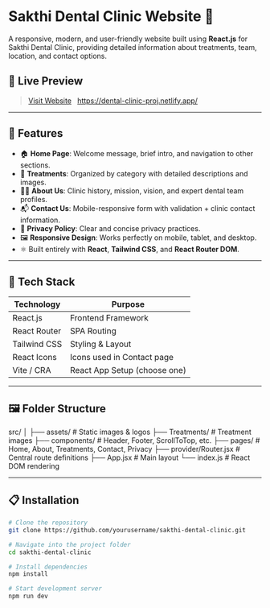 # Sakthi Dental Clinic Website 🦷

A responsive, modern, and user-friendly website built using **React.js** for Sakthi Dental Clinic, providing detailed information about treatments, team, location, and contact options.

## 📌 Live Preview

> [Visit Website](#) &nbsp; https://dental-clinic-proj.netlify.app/

---

## 📂 Features

- 🏠 **Home Page**: Welcome message, brief intro, and navigation to other sections.
- 🦷 **Treatments**: Organized by category with detailed descriptions and images.
- 👩‍⚕️ **About Us**: Clinic history, mission, vision, and expert dental team profiles.
- 📬 **Contact Us**: Mobile-responsive form with validation + clinic contact information.
- 📃 **Privacy Policy**: Clear and concise privacy practices.
- 🖼️ **Responsive Design**: Works perfectly on mobile, tablet, and desktop.
- ⚛️ Built entirely with **React**, **Tailwind CSS**, and **React Router DOM**.

---

## 🚀 Tech Stack

| Technology     | Purpose                     |
|----------------|-----------------------------|
| React.js       | Frontend Framework           |
| React Router   | SPA Routing                  |
| Tailwind CSS   | Styling & Layout             |
| React Icons    | Icons used in Contact page   |
| Vite / CRA     | React App Setup (choose one) |

---

## 🖼️ Folder Structure
src/
│
├── assets/ # Static images & logos
├── Treatments/ # Treatment images
├── components/ # Header, Footer, ScrollToTop, etc.
├── pages/ # Home, About, Treatments, Contact, Privacy
├── provider/Router.jsx # Central route definitions
├── App.jsx # Main layout
└── index.js # React DOM rendering

---

## 📋 Installation

```bash
# Clone the repository
git clone https://github.com/yourusername/sakthi-dental-clinic.git

# Navigate into the project folder
cd sakthi-dental-clinic

# Install dependencies
npm install

# Start development server
npm run dev


